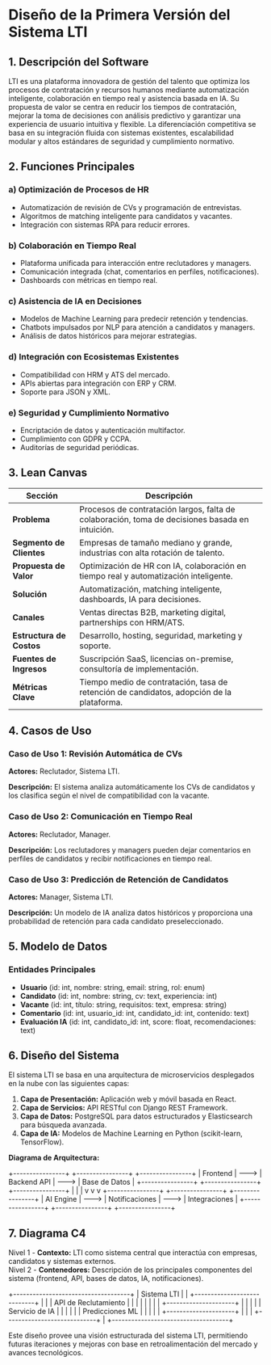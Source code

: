 # Diseño de la Primera Versión del Sistema LTI

## 1. Descripción del Software

LTI es una plataforma innovadora de gestión del talento que optimiza los procesos de contratación y recursos humanos mediante automatización inteligente, colaboración en tiempo real y asistencia basada en IA. Su propuesta de valor se centra en reducir los tiempos de contratación, mejorar la toma de decisiones con análisis predictivo y garantizar una experiencia de usuario intuitiva y flexible. La diferenciación competitiva se basa en su integración fluida con sistemas existentes, escalabilidad modular y altos estándares de seguridad y cumplimiento normativo.

## 2. Funciones Principales

### a) Optimización de Procesos de HR

- Automatización de revisión de CVs y programación de entrevistas.
- Algoritmos de matching inteligente para candidatos y vacantes.
- Integración con sistemas RPA para reducir errores.

### b) Colaboración en Tiempo Real

- Plataforma unificada para interacción entre reclutadores y managers.
- Comunicación integrada (chat, comentarios en perfiles, notificaciones).
- Dashboards con métricas en tiempo real.

### c) Asistencia de IA en Decisiones

- Modelos de Machine Learning para predecir retención y tendencias.
- Chatbots impulsados por NLP para atención a candidatos y managers.
- Análisis de datos históricos para mejorar estrategias.

### d) Integración con Ecosistemas Existentes

- Compatibilidad con HRM y ATS del mercado.
- APIs abiertas para integración con ERP y CRM.
- Soporte para JSON y XML.

### e) Seguridad y Cumplimiento Normativo

- Encriptación de datos y autenticación multifactor.
- Cumplimiento con GDPR y CCPA.
- Auditorías de seguridad periódicas.

## 3. Lean Canvas

| Sección | Descripción |
| ------- | ----------- |
| **Problema** | Procesos de contratación largos, falta de colaboración, toma de decisiones basada en intuición. |
| **Segmento de Clientes** | Empresas de tamaño mediano y grande, industrias con alta rotación de talento. |
| **Propuesta de Valor** | Optimización de HR con IA, colaboración en tiempo real y automatización inteligente. |
| **Solución** | Automatización, matching inteligente, dashboards, IA para decisiones. |
| **Canales** | Ventas directas B2B, marketing digital, partnerships con HRM/ATS. |
| **Estructura de Costos** | Desarrollo, hosting, seguridad, marketing y soporte. |
| **Fuentes de Ingresos** | Suscripción SaaS, licencias on-premise, consultoría de implementación. |
| **Métricas Clave** | Tiempo medio de contratación, tasa de retención de candidatos, adopción de la plataforma. |

## 4. Casos de Uso

### Caso de Uso 1: Revisión Automática de CVs

**Actores:** Reclutador, Sistema LTI.

**Descripción:** El sistema analiza automáticamente los CVs de candidatos y los clasifica según el nivel de compatibilidad con la vacante.

### Caso de Uso 2: Comunicación en Tiempo Real

**Actores:** Reclutador, Manager.

**Descripción:** Los reclutadores y managers pueden dejar comentarios en perfiles de candidatos y recibir notificaciones en tiempo real.

### Caso de Uso 3: Predicción de Retención de Candidatos

**Actores:** Manager, Sistema LTI.

**Descripción:** Un modelo de IA analiza datos históricos y proporciona una probabilidad de retención para cada candidato preseleccionado.

## 5. Modelo de Datos

### Entidades Principales

- **Usuario** (id: int, nombre: string, email: string, rol: enum)
- **Candidato** (id: int, nombre: string, cv: text, experiencia: int)
- **Vacante** (id: int, título: string, requisitos: text, empresa: string)
- **Comentario** (id: int, usuario_id: int, candidato_id: int, contenido: text)
- **Evaluación IA** (id: int, candidato_id: int, score: float, recomendaciones: text)

## 6. Diseño del Sistema

El sistema LTI se basa en una arquitectura de microservicios desplegados en la nube con las siguientes capas:

1. **Capa de Presentación:** Aplicación web y móvil basada en React.
2. **Capa de Servicios:** API RESTful con Django REST Framework.
3. **Capa de Datos:** PostgreSQL para datos estructurados y Elasticsearch para búsqueda avanzada.
4. **Capa de IA:** Modelos de Machine Learning en Python (scikit-learn, TensorFlow).

**Diagrama de Arquitectura:**

+----------------+ +----------------+ +----------------+ | Frontend | ---> | Backend API | ---> | Base de Datos | +----------------+ +----------------+ +----------------+ | | | v v v +----------------+ +----------------+ +----------------+ | AI Engine | ---> | Notificaciones | ---> | Integraciones | +----------------+ +----------------+ +----------------+


## 7. Diagrama C4

Nivel 1 - **Contexto:** LTI como sistema central que interactúa con empresas, candidatos y sistemas externos.  
Nivel 2 - **Contenedores:** Descripción de los principales componentes del sistema (frontend, API, bases de datos, IA, notificaciones).

+------------------------------------+ | Sistema LTI | | +----------------------------+ | | | API de Reclutamiento | | | | | | | | +---------------------+ | | | | | Servicio de IA | | | | | | Predicciones ML | | | | | +---------------------+ | | | +----------------------------+ | +------------------------------------+


Este diseño provee una visión estructurada del sistema LTI, permitiendo futuras iteraciones y mejoras con base en retroalimentación del mercado y avances tecnológicos.
